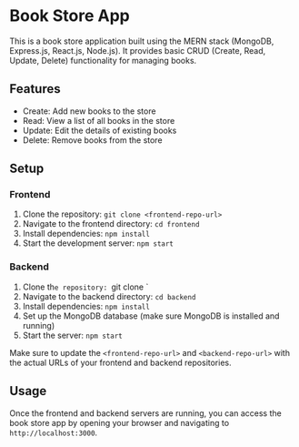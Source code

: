 # Book Store App

This is a book store application built using the MERN stack (MongoDB, Express.js, React.js, Node.js). It provides basic CRUD (Create, Read, Update, Delete) functionality for managing books.

## Features

- Create: Add new books to the store
- Read: View a list of all books in the store
- Update: Edit the details of existing books
- Delete: Remove books from the store

## Setup

### Frontend

1. Clone the repository: `git clone <frontend-repo-url>`
2. Navigate to the frontend directory: `cd frontend`
3. Install dependencies: `npm install`
4. Start the development server: `npm start`

### Backend

1. Clone th`e repository: `git clone <backend-repo-url>`
2. Navigate to the backend directory: `cd backend`
3. Install dependencies: `npm install`
4. Set up the MongoDB database (make sure MongoDB is installed and running)
5. Start the server: `npm start`

Make sure to update the `<frontend-repo-url>` and `<backend-repo-url>` with the actual URLs of your frontend and backend repositories.

## Usage

Once the frontend and backend servers are running, you can access the book store app by opening your browser and navigating to `http://localhost:3000`.